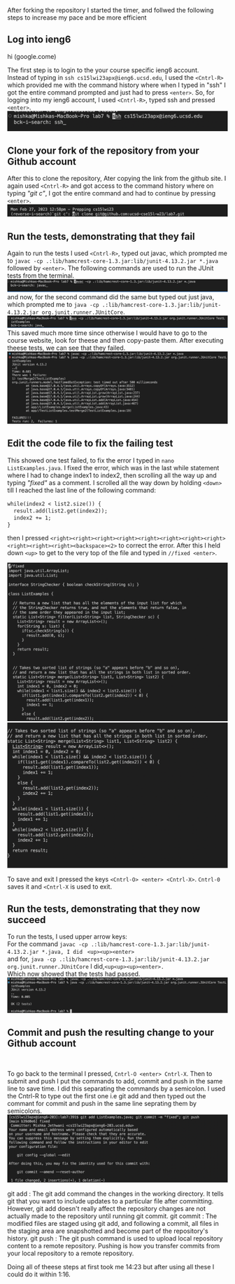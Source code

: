 After forking the repository I started the timer, and follwed the following steps to increase my pace and be more efficient  <br>

## Log into ieng6

hi (google.come)

The first step is to login to the your course specific ieng6 account. <br>
Instead of typing in ```ssh cs15lwi23apx@ieng6.ucsd.edu```, I used the ```<Cntrl-R>``` which provided me with the command history where when I typed in "ssh" I got the entire command prompted and just had to press ```<enter>```. 
 So, for logging into my ieng6 account, I used ```<Cntrl-R>```, typed ssh and pressed ```<enter>```.
  ![Image](one1.png)


## Clone your fork of the repository from your Github account
 
 After this to clone the repository, Ater copying the link from the github site. 
 I again used ```<Cntrl-R>``` and got access to the command history where on typing _"git c"_, I got the entire command and had to continue by pressing  ```<enter>```.
  ![Image](two2.png)
 

## Run the tests, demonstrating that they fail
 
 Again to run the tests I used ```<Cntrl-R>```, typed out javac, which prompted me to ```javac -cp .:lib/hamcrest-core-1.3.jar:lib/junit-4.13.2.jar *.java``` followed by ```<enter>```. The following commands are used to run the JUnit tests from the terminal.
   ![Image](three3.png)
 and now, for the second command did the same but typed out just java, which prompted me to ```java -cp .:lib/hamcrest-core-1.3.jar:lib/junit-4.13.2.jar org.junit.runner.JUnitCore```.
   ![Image](four4.png)
 This saved much more time since otherwise I would have to go to the course website, look for theese and then copy-paste them.
 After executing theese tests, we can see that they failed.
  ![Image](five5.png)
 
 
## Edit the code file to fix the failing test
   
  This showed one test failed, to fix the error I typed in ```nano ListExamples.java```.
  I fixed the error, which was in the last while statement where I had to change index1 to index2, then scrolling all the way up and typing _"fixed"_ as a comment.
  I scrolled all the way down by holding ```<down>``` till I reached the last line of the following command: 
 
```
while(index2 < list2.size()) {
  result.add(list2.get(index2));
  index2 += 1;
}
```
then I pressed ```<right><right><right><right><right><right><right><right><right><right><right><backspace><2>``` to correct the error. After this I held down ```<up>``` to get to the very top of the file and typed in ```//fixed <enter>```.
    
![Image](six6.png)
![Image](seven7.png)

To save and exit I pressed the keys ```<Cntrl-O> <enter> <Cntrl-X>```. ```Cntrl-0``` saves it and ```<Cntrl-X``` is used to exit. 
  
## Run the tests, demonstrating that they now succeed

   To run the tests, I used upper arrow keys: <br>
  For the command ```javac -cp .:lib/hamcrest-core-1.3.jar:lib/junit-4.13.2.jar *.java, I did ``` ```<up><up><enter>```<br>
  and for, ```java -cp .:lib/hamcrest-core-1.3.jar:lib/junit-4.13.2.jar org.junit.runner.JUnitCore``` I did,```<up<up><up><enter>.```<br>
 Which now showed that the tests had passed. 
   ![Image](eight8.png)
 
## Commit and push the resulting change to your Github account 
 <br>
 
 To go back to the terminal I pressed, ```Cntrl-O <enter> Cntrl-X```. 
 Then to submit and push I put the commands to add, commit and push in the same line to save time. I did this separating the commands by a semicolon. I used the Cntrl-R to type out the first one i.e git add and then typed out the commant for commit and push in the same line seprating them by semicolons.
    ![Image](nine9.png)
    
git add : The git add command the changes in the working directory. It tells git that you want to include updates to a particular file after committing. However, git add doesn't really affect the repository changes are not actually made to the repository until running git commit.
git commit : The modified files are staged using git add, and following a commit, all files in the staging area are snapshotted and become part of the repository's history.
git push : The git push command is used to upload local repository content to a remote repository. Pushing is how you transfer commits from your local repository to a remote repository.

 
 Doing all of theese steps at first took me 14:23 but after using all these I could do it within 1:16.
 
  
  
  
  
  
  
  











